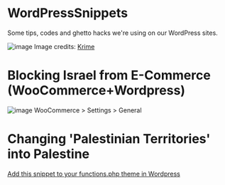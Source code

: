 # WordPressSnippets
Some tips, codes and ghetto hacks we're using on our WordPress sites.

![image](https://github.com/user-attachments/assets/87ad67ad-f086-43b5-a5ab-ef3f9cf65397)
Image credits: [Krime](https://substack.com/@krime?utm_source=byline)

# Blocking Israel from E-Commerce (WooCommerce+Wordpress)
![image](https://github.com/user-attachments/assets/a0f030fb-36b4-43f6-997f-146d7894c0ad)
WooCommerce > Settings > General

# Changing 'Palestinian Territories' into Palestine
[Add this snippet to your functions.php theme in Wordpress](https://github.com/Radio-Yugoslavia/WordPressSnippets/blob/main/Theme%20Functions/Add%20Palestine%20and%20Block%20Israel%20from%20WooCommerce.txt)
